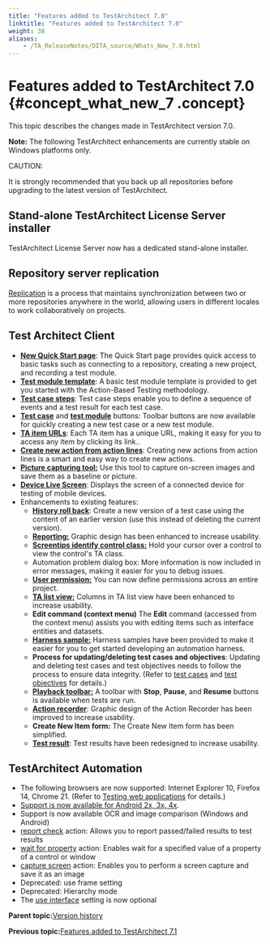 ```yaml
--- 
title: "Features added to TestArchitect 7.0"
linktitle: "Features added to TestArchitect 7.0"
weight: 38
aliases: 
    - /TA_ReleaseNotes/DITA_source/Whats_New_7.0.html
---
```

# Features added to TestArchitect 7.0 {#concept_what_new_7 .concept}

This topic describes the changes made in TestArchitect version 7.0.

**Note:** The following TestArchitect enhancements are currently stable on Windows platforms only.

CAUTION:

It is strongly recommended that you back up all repositories before upgrading to the latest version of TestArchitect.

## Stand-alone TestArchitect License Server installer

TestArchitect License Server now has a dedicated stand-alone installer.

## Repository server replication

[Replication](../../TA_Administration/Topics/Repo_server_management_replication_repo.html) is a process that maintains synchronization between two or more repositories anywhere in the world, allowing users in different locales to work collaboratively on projects.

## Test Architect Client

-   [**New Quick Start page**](../../TA_Help/Topics/Quick_start.html): The Quick Start page provides quick access to basic tasks such as connecting to a repository, creating a new project, and recording a test module.
-   [**Test module template**](../../TA_Help/Topics/ABT_Test_module.html): A basic test module template is provided to get you started with the Action-Based Testing methodology.
-   [**Test case steps**](../../TA_Help/Topics/Projects_and_tests_steps.html): Test case steps enable you to define a sequence of events and a test result for each test case.
-   [**Test case**](../../TA_Help/Topics/Projects_and_tests_TC.html) and [**test module**](../../TA_Help/Topics/Create_test_module.html) buttons: Toolbar buttons are now available for quickly creating a new test case or a new test module.
-   [**TA item URLs**](../../TA_Help/Topics/Additional_features_TA_URL.html): Each TA item has a unique URL, making it easy for you to access any item by clicking its link..
-   [**Create new action from action lines**](../../TA_Help/Topics/High_level_actions_smart_creating.html): Creating new actions from action lines is a smart and easy way to create new actions.
-   [**Picture capturing tool:**](../../TA_Help/Topics/Additional_features_image_capturing_tool.html) Use this tool to capture on-screen images and save them as a baseline or picture.
-   [**Device Live Screen**](../../TA_Help/Topics/ug_capturing_mobile_screenshot.html): Displays the screen of a connected device for testing of mobile devices.
-   Enhancements to existing features:
    -   [**History roll back**](../../TA_Help/Topics/Project_items_revision_roll_back.html): Create a new version of a test case using the content of an earlier version \(use this instead of deleting the current version\).
    -   [**Reporting:**](../../TA_Help/Topics/Reporting_def.html) Graphic design has been enhanced to increase usability.
    -   [**Screentips identify control class:**](../../TA_Help/Topics/Interface_def_Viewer_identify.html) Hold your cursor over a control to view the control's TA class.
    -   Automation problem dialog box: More information is now included in error messages, making it easier for you to debug issues.
    -   [**User permission:**](../../TA_Administration/Topics/User_administration.html) You can now define permissions across an entire project.
    -   [**TA list view:**](../../TA_Help/Topics/Projects_and_tests_list_view.html) Columns in TA list view have been enhanced to increase usability.
    -   **Edit command \(context menu\)** The **Edit** command \(accessed from the context menu\) assists you with editing items such as interface entities and datasets.
    -   [**Harness sample:**](../../TA_Tutorials/Topics/Tutorial_Scripting_actions_in_other_languages.html) Harness samples have been provided to make it easier for you to get started developing an automation harness.
    -   **Process for updating/deleting test cases and objectives**: Updating and deleting test cases and test objectives needs to follow the process to ensure data integrity. \(Refer to [test cases](../../TA_Help/Topics/Projects_and_tests_TC.html) and [test objectives](../../TA_Help/Topics/Projects_and_tests_TO.html) for details.\)
    -   [**Playback toolbar:**](../../TA_Help/Topics/Test_exec_playback_toolbar.html) A toolbar with **Stop**, **Pause**, and **Resume** buttons is available when tests are run.
    -   [**Action recorder**](../../TA_Help/Topics/Creating_and_using_actions_AR.html): Graphic design of the Action Recorder has been improved to increase usability.
    -   **Create New Item form:** The Create New Item form has been simplified.
    -   [**Test result**](../../TA_Help/Topics/Test_result.html): Test results have been redesigned to increase usability.

## TestArchitect Automation

-   The following browsers are now supported: Internet Explorer 10, Firefox 14, Chrome 21. \(Refer to [Testing web applications](../../TA_Automation/Topics/Web_automation.html) for details.\)
-   [Support is now available for Android 2x, 3x, 4x](../../Android/Topics/Android_Automation_begin.html).
-   Support is now available OCR and image comparison \(Windows and Android\)
-   [report check](../../TA_Automation/Topics/bia_report_check.html) action: Allows you to report passed/failed results to test results
-   [wait for property](../../TA_Automation/Topics/bia_wait_for_property.html) action: Enables wait for a specified value of a property of a control or window
-   [capture screen](../../TA_Automation/Topics/bia_capture_screen.html) action: Enables you to perform a screen capture and save it as an image
-   Deprecated: use frame setting
-   Deprecated: Hierarchy mode
-   The [use interface](../../TA_Automation/Topics/bia_use_interface.html) setting is now optional

**Parent topic:**[Version history](../../TA_ReleaseNotes/DITA_source/Version_History.html)

**Previous topic:**[Features added to TestArchitect 7.1](../../TA_ReleaseNotes/DITA_source/Whats_New_7.1.html)

